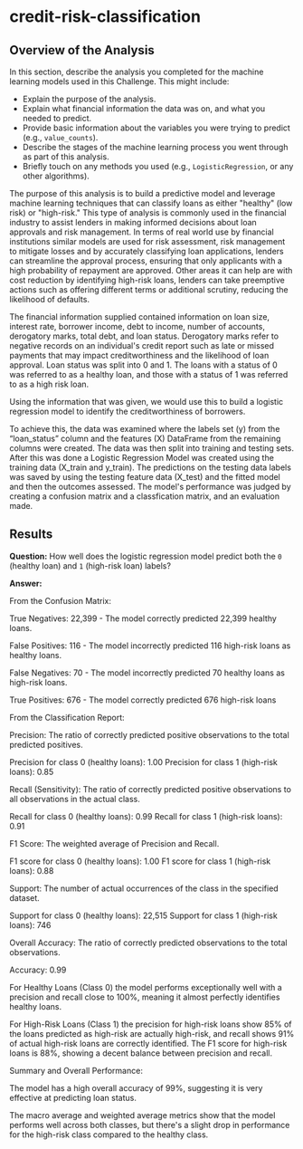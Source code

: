 # credit-risk-classification

## Overview of the Analysis

In this section, describe the analysis you completed for the machine learning models used in this Challenge. This might include:

* Explain the purpose of the analysis.
* Explain what financial information the data was on, and what you needed to predict.
* Provide basic information about the variables you were trying to predict (e.g., `value_counts`).
* Describe the stages of the machine learning process you went through as part of this analysis.
* Briefly touch on any methods you used (e.g., `LogisticRegression`, or any other algorithms).

The purpose of this analysis is to build a predictive model and leverage machine learning techniques that can classify loans as either "healthy" (low risk) or "high-risk." This type of analysis is commonly used in the financial industry to assist lenders in making informed decisions about loan approvals and risk management. In terms of real world use by financial institutions similar models are used for risk assessment, risk management to mitigate losses and by accurately classifying loan applications, lenders can streamline the approval process, ensuring that only applicants with a high probability of repayment are approved.  Other areas it can help are with cost reduction by identifying high-risk loans, lenders can take preemptive actions such as offering different terms or additional scrutiny, reducing the likelihood of defaults.  

The financial information supplied contained information on loan size, interest rate,	borrower income, debt to income, number of accounts,	derogatory marks,	total debt,	and loan status.  Derogatory marks refer to negative records on an individual's credit report such as late or missed payments that may impact creditworthiness and the likelihood of loan approval.  Loan status was split into 0 and 1.  The loans with a status of 0 was referred to as a healthy loan, and those with a status of 1 was referred to as a high risk loan.

Using the information that was given, we would use this to build a logistic regression model to identify the creditworthiness of borrowers.  

To achieve this, the data was examined where the labels set (y) from the “loan_status” column and the features (X) DataFrame from the remaining columns were created.  The data was then split into training and testing sets.  After this was done a Logistic Regression Model was created using the training data (X_train and y_train).  The predictions on the testing data labels was saved by using the testing feature data (X_test) and the fitted model and then the outcomes assessed.  The model's performance was judged by creating a confusion matrix and a classfication matrix, and an evaluation made.

## Results

**Question:** How well does the logistic regression model predict both the `0` (healthy loan) and `1` (high-risk loan) labels?

**Answer:** 

From the Confusion Matrix:

True Negatives: 22,399 - The model correctly predicted 22,399 healthy loans.

False Positives: 116 - The model incorrectly predicted 116 high-risk loans as healthy loans.

False Negatives: 70 - The model incorrectly predicted 70 healthy loans as high-risk loans.

True Positives: 676 - The model correctly predicted 676 high-risk loans

From the Classification Report:

Precision: The ratio of correctly predicted positive observations to the total predicted positives.

Precision for class 0 (healthy loans): 1.00
Precision for class 1 (high-risk loans): 0.85

Recall (Sensitivity): The ratio of correctly predicted positive observations to all observations in the actual class.

Recall for class 0 (healthy loans): 0.99
Recall for class 1 (high-risk loans): 0.91

F1 Score: The weighted average of Precision and Recall.

F1 score for class 0 (healthy loans): 1.00
F1 score for class 1 (high-risk loans): 0.88

Support: The number of actual occurrences of the class in the specified dataset.

Support for class 0 (healthy loans): 22,515
Support for class 1 (high-risk loans): 746

Overall Accuracy: The ratio of correctly predicted observations to the total observations.

Accuracy: 0.99

For Healthy Loans (Class 0) the model performs exceptionally well with a precision and recall close to 100%, meaning it almost perfectly identifies healthy loans.

For High-Risk Loans (Class 1) the precision for high-risk loans show 85% of the loans predicted as high-risk are actually high-risk, and recall shows 91% of actual high-risk loans are correctly identified.  The F1 score for high-risk loans is 88%, showing a decent balance between precision and recall.

Summary and Overall Performance:

The model has a high overall accuracy of 99%, suggesting it is very effective at predicting loan status.

The macro average and weighted average metrics show that the model performs well across both classes, but there's a slight drop in performance for the high-risk class compared to the healthy class. 
